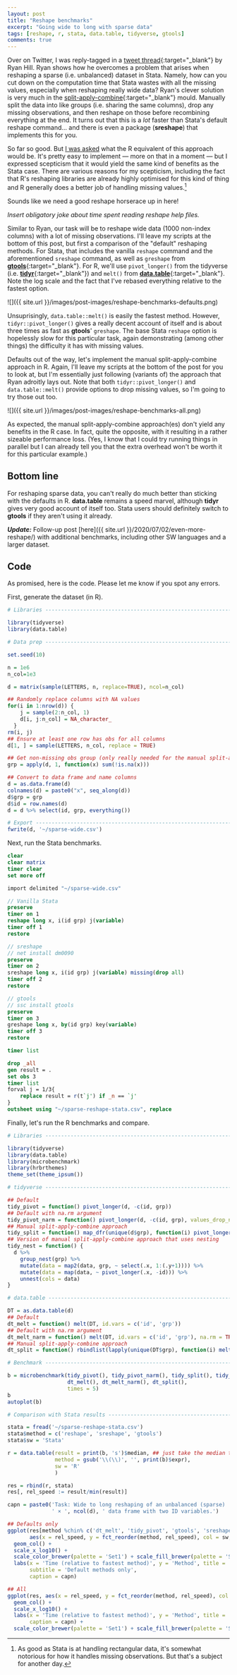 ```yaml
---
layout: post
title: "Reshape benchmarks"
excerpt: "Going wide to long with sparse data"
tags: [reshape, r, stata, data.table, tidyverse, gtools]
comments: true
---
```


Over on Twitter, I was reply-tagged in a [tweet thread](https://twitter.com/RyanReedHill/status/1277004562285555712){:target="_blank"} by Ryan Hill. Ryan shows how he overcomes a problem that arises when reshaping a sparse (i.e. unbalanced) dataset in Stata. Namely, how can you cut down on the computation time that Stata wastes with all the missing values, especially when reshaping really wide data? Ryan's clever solution is very much in the [split-apply-combine](https://www.jstatsoft.org/article/view/v040i01){:target="_blank"} mould. Manually split the data into like groups (i.e. sharing the same columns), drop any missing observations, and then reshape on those before recombining everything at the end. It turns out that this is a *lot* faster than Stata's default reshape command... and there is even a package (**sreshape**) that implements this for you.

So far so good. But [I was asked](https://twitter.com/p_purushottam/status/1277141715938205700) what the R equivalent of this approach would be. It's pretty easy to implement &mdash; more on that in a moment &mdash; but I expressed scepticism that it would yield the same kind of benefits as the Stata case. There are various reasons for my scepticism, including the fact that R's reshaping libraries are already highly optimised for this kind of thing and R generally does a better job of handling missing values.[^1] 

[^1]: As good as Stata is at handling rectangular data, it's somewhat notorious for how it handles missing observations. But that's a subject for another day.

Sounds like we need a good reshape horserace up in here!

*Insert obligatory joke about time spent reading reshape help files.*

Similar to Ryan, our task will be to reshape wide data (1000 non-index columns) with a lot of missing observations. I'll leave my scripts at the bottom of this post, but first a comparison of the "default" reshaping methods. For Stata, that includes the vanilla `reshape` command and the aforementioned `sreshape` command, as well as `greshape` from [**gtools**](https://gtools.readthedocs.io/){:target="_blank"}. For R, we'll use `pivot_longer()` from the tidyverse (i.e. [**tidyr**](https://tidyr.tidyverse.org/){:target="_blank"}) and `melt()` from [**data.table**](https://rdatatable.gitlab.io/data.table){:target="_blank"}. Note the log scale and the fact that I've rebased everything relative to the fastest option.

![]({{ site.url }}/images/post-images/reshape-benchmarks-defaults.png)

Unsuprisingly, `data.table::melt()` is easily the fastest method. However, `tidyr::pivot_longer()` gives a really decent account of itself and is about three times as fast as **gtools**' `greshape`. The base Stata `reshape` option is hopelessly slow for this particular task, again demonstrating (among other things) the difficulty it has with missing values.

Defaults out of the way, let's implement the manual split-apply-combine approach in R. Again, I'll leave my scripts at the bottom of the post for you to look at, but I'm essentially just following (variants of) the approach that Ryan adroitly lays out. Note that both `tidyr::pivot_longer()` and `data.table::melt()` provide options to drop missing values, so I'm going to try those out too.

![]({{ site.url }}/images/post-images/reshape-benchmarks-all.png)

As expected, the manual split-apply-combine approach(es) don't yield any benefits in the R case. In fact, quite the opposite, with it resulting in a rather sizeable performance loss. (Yes, I know that I could try running things in parallel but I can already tell you that the extra overhead won't be worth it for this particular example.)

## Bottom line

For reshaping sparse data, you can't really do much better than sticking with the defaults in R. **data.table** remains a speed marvel, although **tidyr** gives very good account of itself too. Stata users should definitely switch to **gtools** if they aren't using it already.

<i>**Update:**</i> Follow-up post [here]({{ site.url }}/2020/07/02/even-more-reshape/) with additional benchmarks, including other SW languages and a larger dataset.

## Code

As promised, here is the code. Please let me know if you spot any errors.

First, generate the dataset (in R).

```r
# Libraries ---------------------------------------------------------------

library(tidyverse)
library(data.table)

# Data prep ---------------------------------------------------------------

set.seed(10)

n = 1e6
n_col=1e3

d = matrix(sample(LETTERS, n, replace=TRUE), ncol=n_col)

## Randomly replace columns with NA values
for(i in 1:nrow(d)) {
    j = sample(2:n_col, 1)
    d[i, j:n_col] = NA_character_
  }
rm(i, j)
## Ensure at least one row has obs for all columns
d[1, ] = sample(LETTERS, n_col, replace = TRUE)

## Get non-missing obs group (only really needed for the manual split-apply-combine approaches)
grp = apply(d, 1, function(x) sum(!is.na(x)))

## Convert to data frame and name columns
d = as.data.frame(d)
colnames(d) = paste0("x", seq_along(d))
d$grp = grp
d$id = row.names(d)
d = d %>% select(id, grp, everything())

# Export -----------------------------------------------------------------
fwrite(d, '~/sparse-wide.csv')
```

Next, run the Stata benchmarks.

```stata
clear
clear matrix
timer clear
set more off

import delimited "~/sparse-wide.csv"

// Vanilla Stata
preserve
timer on 1
reshape long x, i(id grp) j(variable) 
timer off 1
restore

// sreshape
// net install dm0090
preserve
timer on 2
sreshape long x, i(id grp) j(variable) missing(drop all)
timer off 2
restore

// gtools
// ssc install gtools
preserve
timer on 3
greshape long x, by(id grp) key(variable)
timer off 3
restore

timer list

drop _all
gen result = .
set obs 3
timer list
forval j = 1/3{
	replace result = r(t`j') if _n == `j'
}
outsheet using "~/sparse-reshape-stata.csv", replace
```

Finally, let's run the R benchmarks and compare.

```r
# Libraries ---------------------------------------------------------------

library(tidyverse)
library(data.table)
library(microbenchmark)
library(hrbrthemes)
theme_set(theme_ipsum())

# tidyverse ---------------------------------------------------------------

## Default
tidy_pivot = function() pivot_longer(d, -c(id, grp))
## Default with na.rm argument
tidy_pivot_narm = function() pivot_longer(d, -c(id, grp), values_drop_na = TRUE)
## Manual split-apply-combine approach
tidy_split = function() map_dfr(unique(d$grp), function(i) pivot_longer(filter(d, grp==i)[1:(i+2)], -c(id, grp)))
## Version of manual split-apply-combine approach that uses nesting
tidy_nest = function() {
  d %>%
    group_nest(grp) %>%
    mutate(data = map2(data, grp, ~ select(.x, 1:(.y+1)))) %>%
    mutate(data = map(data, ~ pivot_longer(.x, -id))) %>%
    unnest(cols = data)
}

# data.table --------------------------------------------------------------

DT = as.data.table(d)
## Default
dt_melt = function() melt(DT, id.vars = c('id', 'grp'))
## Default with na.rm argument
dt_melt_narm = function() melt(DT, id.vars = c('id', 'grp'), na.rm = TRUE)
## Manual split-apply-combine approach
dt_split = function() rbindlist(lapply(unique(DT$grp), function(i) melt(DT[grp==i, 1:(i+2)], id.vars=c('id','grp'))))

# Benchmark ---------------------------------------------------------------

b = microbenchmark(tidy_pivot(), tidy_pivot_narm(), tidy_split(), tidy_nest(), 
                   dt_melt(), dt_melt_narm(), dt_split(), 
                   times = 5)
b
autoplot(b)

# Comparison with Stata results -------------------------------------------

stata = fread('~/sparse-reshape-stata.csv')
stata$method = c('reshape', 'sreshape', 'gtools')
stata$sw = 'Stata'

r = data.table(result = print(b, 's')$median, ## just take the median time
               method = gsub('\\(\\)', '', print(b)$expr),
               sw = 'R'
               )

res = rbind(r, stata)
res[, rel_speed := result/min(result)]

capn = paste0('Task: Wide to long reshaping of an unbalanced (sparse) ', nrow(d),
              ' × ', ncol(d), ' data frame with two ID variables.')

## Defaults only
ggplot(res[method %chin% c('dt_melt', 'tidy_pivot', 'gtools', 'sreshape', 'reshape')], 
       aes(x = rel_speed, y = fct_reorder(method, rel_speed), col = sw, fill = sw)) +
  geom_col() +
  scale_x_log10() +
  scale_color_brewer(palette = 'Set1') + scale_fill_brewer(palette = 'Set1') +
  labs(x = 'Time (relative to fastest method)', y = 'Method', title = 'Reshape benchmark', 
       subtitle = 'Default methods only',
       caption = capn)

## All
ggplot(res, aes(x = rel_speed, y = fct_reorder(method, rel_speed), col = sw, fill = sw)) +
  geom_col() +
  scale_x_log10() +
  labs(x = 'Time (relative to fastest method)', y = 'Method', title = 'Reshape benchmark', 
       caption = capn) +
  scale_color_brewer(palette = 'Set1') + scale_fill_brewer(palette = 'Set1') 
```
